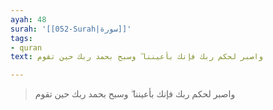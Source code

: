 ```yaml
---
ayah: 48
surah: '[[052-Surah|سورة]]'
tags:
- quran
text: واصبر لحكم ربك فإنك بأعيننا ۖ وسبح بحمد ربك حين تقوم

---
```

> واصبر لحكم ربك فإنك بأعيننا ۖ وسبح بحمد ربك حين تقوم
